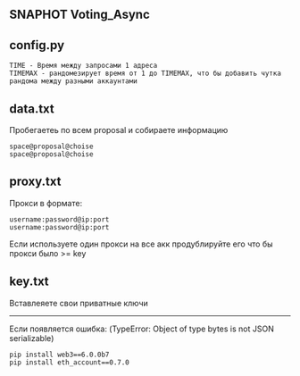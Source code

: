 ## SNAPHOT Voting_Async

## config.py


```
TIME - Время между запросами 1 адреса
TIMEMAX - рандомезирует время от 1 до TIMEMAX, что бы добавить чутка рандома между разными аккаунтами 
```

## data.txt
Пробегаетеь по всем proposal и собираете информацию

```
space@proposal@choise
space@proposal@choise
```

## proxy.txt

Прокси в формате:
```
username:password@ip:port
username:password@ip:port
```
Если используете один прокси на все акк продублируйте его что бы прокси было >= key

## key.txt

Вставлеяете свои приватные ключи

---------------------------------------------------------------------

Если появляется ошибка: (TypeError: Object of type bytes is not JSON serializable)
```
pip install web3==6.0.0b7 
pip install eth_account==0.7.0
```
